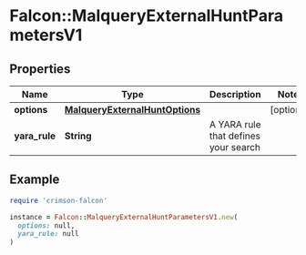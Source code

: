 # Falcon::MalqueryExternalHuntParametersV1

## Properties

| Name | Type | Description | Notes |
| ---- | ---- | ----------- | ----- |
| **options** | [**MalqueryExternalHuntOptions**](MalqueryExternalHuntOptions.md) |  | [optional] |
| **yara_rule** | **String** | A YARA rule that defines your search |  |

## Example

```ruby
require 'crimson-falcon'

instance = Falcon::MalqueryExternalHuntParametersV1.new(
  options: null,
  yara_rule: null
)
```


